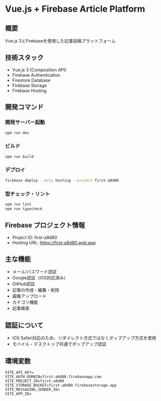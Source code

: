 # Vue.js + Firebase Article Platform

## 概要
Vue.js 3とFirebaseを使用した記事投稿プラットフォーム

## 技術スタック
- Vue.js 3 (Composition API)
- Firebase Authentication
- Firestore Database
- Firebase Storage
- Firebase Hosting

## 開発コマンド

### 開発サーバー起動
```bash
npm run dev
```

### ビルド
```bash
npm run build
```

### デプロイ
```bash
firebase deploy --only hosting --project first-a8d80
```

### 型チェック・リント
```bash
npm run lint
npm run typecheck
```

## Firebase プロジェクト情報
- Project ID: first-a8d80
- Hosting URL: https://first-a8d80.web.app

## 主な機能
- メール/パスワード認証
- Google認証（iOS対応済み）
- GitHub認証
- 記事の作成・編集・削除
- 画像アップロード
- カテゴリ機能
- 記事検索

## 認証について
- iOS Safari対応のため、リダイレクト方式ではなくポップアップ方式を使用
- モバイル・デスクトップ共通でポップアップ認証

## 環境変数
```
VITE_API_KEY=
VITE_AUTH_DOMAIN=first-a8d80.firebaseapp.com
VITE_PROJECT_ID=first-a8d80
VITE_STORAGE_BUCKET=first-a8d80.firebasestorage.app
VITE_MESSAGING_SENDER_ID=
VITE_APP_ID=
```